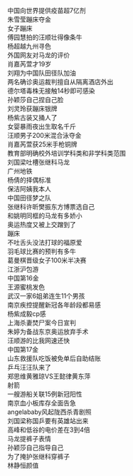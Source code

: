 中国向世界提供疫苗超7亿剂  
朱雪莹蹦床夺金  
女子蹦床  
傅园慧拍的汪顺壮得像条牛  
杨超越九州寻色  
外国网友对马龙的评价  
肖嘉芮萱才19岁  
刘翔为中国队田径队加油  
两名确诊奥运裁判擅自从隔离酒店外出  
德尔塔毒株无接触14秒即可感染  
孙颖莎自己捏自己脸  
刘灵玲获蹦床银牌  
杨紫古装又捅人了  
女婴暴雨夜出生取名千斤  
汪顺男子200米混合泳夺金  
肖嘉芮萱获25米手枪铜牌  
教育部明确校外培训学科类和非学科类范围  
刘国梁吐槽张继科马龙  
广州地铁  
杨倩的择偶标准  
保洁阿姨我本人  
中国田径梦之队  
张继科许昕樊振东方博票选自己  
和姚明同框的马龙有多娇小  
奥运热度又被上交蹭到了  
蹦床  
不吐舌头没法打球的福原爱  
羽毛球比赛的预判有多牛  
葛曼棋晋级女子100米半决赛  
江浙沪包游  
中国第16金  
王源蜜桃发色  
武汉一家6姐弟连生11个男孩  
南京疾控提醒新冠各年龄段都易感  
杨紫成毅cp感  
上海杀妻焚尸案今日宣判  
朱婷为备战东京奥运放弃手术  
汪顺游的比我网速还快  
中国第17金  
山东救援队吃饭被免单后自助结账  
乒乓汪汪队来了  
郑思维黄雅琼VS王懿律黄东萍  
射箭  
一艘游船关联15例新冠阳性  
南京血小板库存全面告急  
angelababy风起陇西杀青剧照  
刘国梁称国乒要有英雄站出来  
高峰和低谷的电价差在3到4倍  
马龙提裤子表情  
孙颖莎自己指导自己  
为了掩护张继科穿裤子  
林静恒颜值  
